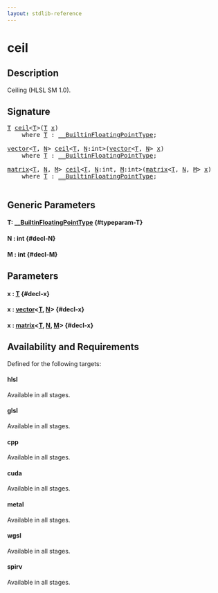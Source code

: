 ```yaml
---
layout: stdlib-reference
---
```


# ceil

## Description

Ceiling (HLSL SM 1.0).




## Signature 

<pre>
<a href="/stdlib-reference/global-decls/ceil#typeparam-T" class="code_type">T</a> <a href="/stdlib-reference/global-decls/ceil">ceil</a>&lt;<a href="/stdlib-reference/global-decls/ceil#typeparam-T" class="code_type">T</a>&gt;(<a href="/stdlib-reference/global-decls/ceil#typeparam-T" class="code_type">T</a> <a href="/stdlib-reference/global-decls/ceil#decl-x" class="code_param">x</a>)
    <span class='code_keyword'>where</span> <a href="/stdlib-reference/global-decls/ceil#typeparam-T" class="code_type">T</a> : <a href="/stdlib-reference/interfaces/builtinfloatingpointtype-0129hm/index" class="code_type">__BuiltinFloatingPointType</a>;

<a href="/stdlib-reference/types/vector/index" class="code_type">vector</a>&lt;<a href="/stdlib-reference/global-decls/ceil#typeparam-T" class="code_type">T</a>, <a href="/stdlib-reference/global-decls/ceil#decl-N" class="code_var">N</a>&gt; <a href="/stdlib-reference/global-decls/ceil">ceil</a>&lt;<a href="/stdlib-reference/global-decls/ceil#typeparam-T" class="code_type">T</a>, <a href="/stdlib-reference/global-decls/ceil#decl-N" class="code_var">N</a>:<span class="code_keyword">int</span>&gt;(<a href="/stdlib-reference/types/vector/index" class="code_type">vector</a>&lt;<a href="/stdlib-reference/global-decls/ceil#typeparam-T" class="code_type">T</a>, <a href="/stdlib-reference/global-decls/ceil#decl-N" class="code_var">N</a>&gt; <a href="/stdlib-reference/global-decls/ceil#decl-x" class="code_param">x</a>)
    <span class='code_keyword'>where</span> <a href="/stdlib-reference/global-decls/ceil#typeparam-T" class="code_type">T</a> : <a href="/stdlib-reference/interfaces/builtinfloatingpointtype-0129hm/index" class="code_type">__BuiltinFloatingPointType</a>;

<a href="/stdlib-reference/types/matrix/index" class="code_type">matrix</a>&lt;<a href="/stdlib-reference/global-decls/ceil#typeparam-T" class="code_type">T</a>, <a href="/stdlib-reference/global-decls/ceil#decl-N" class="code_var">N</a>, <a href="/stdlib-reference/global-decls/ceil#decl-M" class="code_var">M</a>&gt; <a href="/stdlib-reference/global-decls/ceil">ceil</a>&lt;<a href="/stdlib-reference/global-decls/ceil#typeparam-T" class="code_type">T</a>, <a href="/stdlib-reference/global-decls/ceil#decl-N" class="code_var">N</a>:<span class="code_keyword">int</span>, <a href="/stdlib-reference/global-decls/ceil#decl-M" class="code_var">M</a>:<span class="code_keyword">int</span>&gt;(<a href="/stdlib-reference/types/matrix/index" class="code_type">matrix</a>&lt;<a href="/stdlib-reference/global-decls/ceil#typeparam-T" class="code_type">T</a>, <a href="/stdlib-reference/global-decls/ceil#decl-N" class="code_var">N</a>, <a href="/stdlib-reference/global-decls/ceil#decl-M" class="code_var">M</a>&gt; <a href="/stdlib-reference/global-decls/ceil#decl-x" class="code_param">x</a>)
    <span class='code_keyword'>where</span> <a href="/stdlib-reference/global-decls/ceil#typeparam-T" class="code_type">T</a> : <a href="/stdlib-reference/interfaces/builtinfloatingpointtype-0129hm/index" class="code_type">__BuiltinFloatingPointType</a>;

</pre>

## Generic Parameters

#### T: [\_\_BuiltinFloatingPointType](/stdlib-reference/interfaces/builtinfloatingpointtype-0129hm/index) {#typeparam-T}
#### N  : int {#decl-N}
#### M  : int {#decl-M}

## Parameters

#### x  : [T](/stdlib-reference/global-decls/ceil#typeparam-T) {#decl-x}
#### x  : [vector](/stdlib-reference/types/vector/index)\<[T](/stdlib-reference/types/vector/index#typeparam-T), [N](/stdlib-reference/types/vector/index#decl-N)\> {#decl-x}
#### x  : [matrix](/stdlib-reference/types/matrix/index)\<[T](/stdlib-reference/types/matrix/t-0), [N](/stdlib-reference/types/matrix/index#decl-N), [M](/stdlib-reference/types/matrix/index#decl-M)\> {#decl-x}

## Availability and Requirements

Defined for the following targets:

#### hlsl
Available in all stages.

#### glsl
Available in all stages.

#### cpp
Available in all stages.

#### cuda
Available in all stages.

#### metal
Available in all stages.

#### wgsl
Available in all stages.

#### spirv
Available in all stages.



